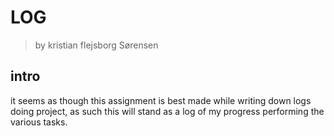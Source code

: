 # LOG
>by kristian flejsborg Sørensen
## intro
it seems as though this assignment is best made while writing down logs doing project, as such this will stand as a log of my progress performing the various tasks.
